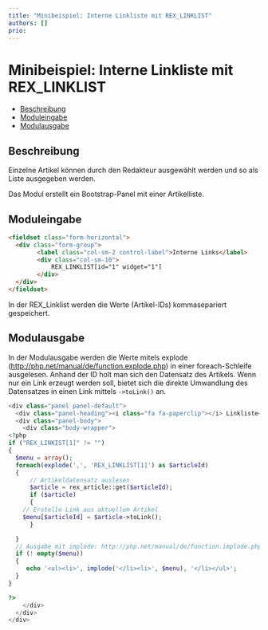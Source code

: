 ```yaml
---
title: "Minibeispiel: Interne Linkliste mit REX_LINKLIST"
authors: []
prio:
---
```


# Minibeispiel: Interne Linkliste mit REX_LINKLIST

- [Beschreibung](#beschreibung)
- [Moduleingabe](#moduleingabe)
- [Modulausgabe](#modulausgabe)

<a name="beschreibung"></a>
## Beschreibung

Einzelne Artikel können durch den Redakteur ausgewählt werden und so als Liste ausgegeben werden. 

Das Modul erstellt ein Bootstrap-Panel mit einer Artikelliste. 

<a name="moduleingabe"></a>
## Moduleingabe

```html
<fieldset class="form-horizontal">
  <div class="form-group">
        <label class="col-sm-2 control-label">Interne Links</label>
        <div class="col-sm-10">
            REX_LINKLIST[id="1" widget="1"]
        </div>
  </div>
</fieldset>
```
In der REX_Linklist werden die Werte (Artikel-IDs) kommasepariert gespeichert. 

<a name="modulausgabe"></a>
## Modulausgabe

In der Modulausgabe werden die Werte mitels explode (http://php.net/manual/de/function.explode.php) in einer foreach-Schleife ausgelesen.
Anhand der ID holt man sich den Datensatz des Artikels. Wenn nur ein Link erzeugt werden soll, bietet sich die direkte Umwandlung des Datensatzes in einen Link mittels `->toLink()` an. 


```php
<div class="panel panel-default">
  <div class="panel-heading"><i class="fa fa-paperclip"></i> Linkliste</div>
  <div class="panel-body">
    <div class="body-wrapper">
<?php
if ("REX_LINKIST[1]" != "")
{
  $menu = array();
  foreach(explode(',', 'REX_LINKLIST[1]') as $articleId)
  {
      // Artikeldatensatz auslesen
      $article = rex_article::get($articleId);
      if ($article)
      {
    // Erstelle Link aus aktuellem Artikel
    $menu[$articleId] = $article->toLink();
      }

  }
  // Ausgabe mit implode: http://php.net/manual/de/function.implode.php
  if (! empty($menu))
  {
     echo '<ul><li>', implode('</li><li>', $menu), '</li></ul>';
  }
}

?>
    </div>
  </div>
</div>
```
